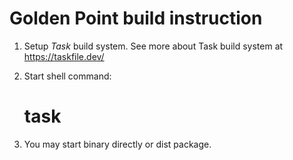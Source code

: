 # Golden Point build instruction

1. Setup *Task* build system. See more about Task build system at https://taskfile.dev/
2. Start shell command:

    # task

3. You may start binary directly or dist package.
